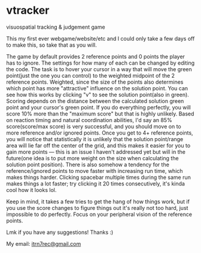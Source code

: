 # vtracker
visuospatial tracking &amp; judgement game

This my first ever webgame/website/etc and I could only take a few days off to make this, so take that as you will.

The game by default provides 2 reference points and 0 points the player has to ignore. The settings for how many of each can be
changed by editing the code. The task is to hover your cursor in a way that will move the green point(just the one you can control) 
to the weighted midpoint of the 2 reference points. Weighted, since the size of the points also determines which point has more "attractive"
influence on the solution point. You can see how this works by clicking "v" to see the solution point(also in green). Scoring depends on the distance between the calculated solution green point and your cursor's green point. If you do everything perfectly, you will score 10% more than the "maximum score"
but that is highly unlikely. Based on reaction timing and natural coordination abilities, I'd say an 85% score(score/max score) is very successful, and you should move on to more reference and/or ignored points. Once you get to 4+ reference points, you will notice that statistically it is unlikely
that the solution point/range area will lie far off the center of the grid, and this makes it easier for you to gain more points — this is an issue I haven't addressed yet but will in the future(one idea is to put more weight on the size when calculating the solution point position). There is also somehow a tendency for the reference/ignored points to move faster with increasing run time, which makes things harder. Clicking spacebar multiple times during the same run makes things a lot faster; try clicking it 20 times consecutively, it's kinda cool how it looks lol.

Keep in mind, it takes a few tries to get the hang of how things work, but if you use the score changes to figure things out it's really not too hard, just impossible to do perfectly. Focus on your peripheral vision of the reference points.

Lmk if you have any suggestions! Thanks :)

My email: itrn7rec@gmail.com
